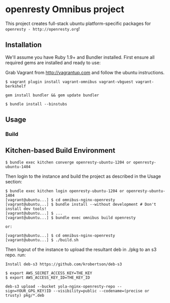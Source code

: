 # openresty Omnibus project

This project creates full-stack ubuntu platform-specific packages for
`openresty - http://openresty.org`!

## Installation

We'll assume you have Ruby 1.9+ and Bundler installed. First ensure all
required gems are installed and ready to use:

Grab Vagrant from http://vagrantup.com and follow the ubuntu instructions.


```shell
$ vagrant plugin install vagrant-omnibus vagrant-vbguest vagrant-berkshelf
```

```shell
gem install bundler && gem update bundler
```

```shell
$ bundle install --binstubs
```

## Usage

### Build

Kitchen-based Build Environment
-------------------------------


```shell
$ bundle exec kitchen converge openresty-ubuntu-1204 or openresty-ubuntu-1404
```

Then login to the instance and build the project as described in the Usage
section:

```shell
$ bundle exec kitchen login openresty-ubuntu-1204 or openresty-ubuntu-1404
[vagrant@ubuntu...] $ cd omnibus-nginx-openresty
[vagrant@ubuntu...] $ bundle install --without development # Don't install dev tools!
[vagrant@ubuntu...] $ ...
[vagrant@ubuntu...] $ bundle exec omnibus build openresty

or:

[vagrant@ubuntu...] $ cd omnibus-nginx-openresty
[vagrant@ubuntu...] $ ./build.sh

```

Then logout of the instance to upload the resultant deb in ./pkg to an s3 repo. run:
```shell
Install deb-s3 https://github.com/krobertson/deb-s3

$ export AWS_SECRET_ACCESS_KEY=THE_KEY
$ export AWS_ACCESS_KEY_ID=THE_KEY_ID

deb-s3 upload --bucket yola-nginx-openresty-repo --sign=YOUR_GPG_KEY)ID --visibility=public --codename=(precise or trusty) pkg/*.deb

```
